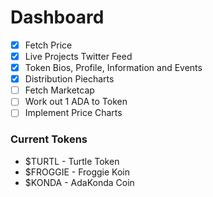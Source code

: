 # Dashboard

- [x] Fetch Price
- [x] Live Projects Twitter Feed
- [x] Token Bios, Profile, Information and Events
- [x] Distribution Piecharts
- [ ] Fetch Marketcap
- [ ] Work out 1 ADA to Token
- [ ] Implement Price Charts

### Current Tokens
- $TURTL - Turtle Token
- $FROGGIE - Froggie Koin
- $KONDA - AdaKonda Coin

